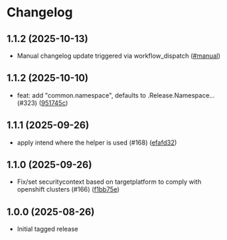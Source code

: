 # Changelog

## 1.1.2 (2025-10-13)

* Manual changelog update triggered via workflow_dispatch ([#manual](https://github.com/CloudPirates-io/helm-charts/actions/runs/18473029457))

## 1.1.2 (2025-10-10)

* feat: add "common.namespace", defaults to .Release.Namespace… (#323) ([951745c](https://github.com/CloudPirates-io/helm-charts/commit/951745c))

## 1.1.1 (2025-09-26)

* apply intend where the helper is used (#168) ([efafd32](https://github.com/CloudPirates-io/helm-charts/commit/efafd32))

## 1.1.0 (2025-09-26)

* Fix/set securitycontext based on targetplatform to comply with openshift clusters (#166) ([f1bb75e](https://github.com/CloudPirates-io/helm-charts/commit/f1bb75e))

## 1.0.0 (2025-08-26)

* Initial tagged release
